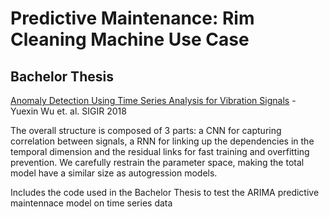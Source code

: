 # Predictive Maintenance: Rim Cleaning Machine Use Case

## Bachelor Thesis
[Anomaly Detection Using Time Series Analysis for Vibration Signals](https://raw.githubusercontent.com/CrickWu/crickwu.github.io/master/papers/sigir2018.pdf) - Yuexin Wu et. al. SIGIR 2018

The overall structure is composed of 3 parts: a CNN for capturing correlation between signals, a RNN for linking up the dependencies in the temporal dimension and the residual links for fast training and overfitting prevention. We carefully restrain the parameter space, making the total model have a similar size as autogression models.

Includes the code used in the Bachelor Thesis to test the ARIMA predictive maintennace model on time series data
